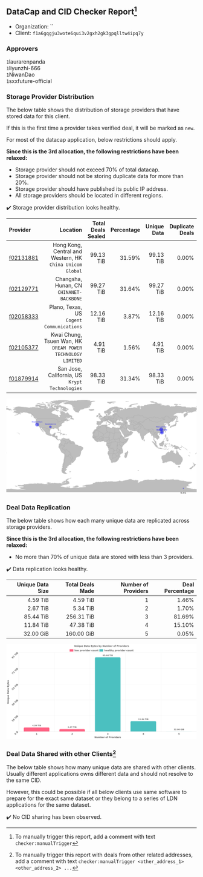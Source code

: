 ## DataCap and CID Checker Report[^1]
 - Organization: ``
 - Client: `f1a6gqgju3wote6qui3v2gxh2gk3gpqlltw4ipq7y`
### Approvers
`1`laurarenpanda<br/>`1`liyunzhi-666<br/>`1`NiwanDao<br/>`1`sxxfuture-official

### Storage Provider Distribution
The below table shows the distribution of storage providers that have stored data for this client.

If this is the first time a provider takes verified deal, it will be marked as `new`.

For most of the datacap application, below restrictions should apply.

**Since this is the 3rd allocation, the following restrictions have been relaxed:**
 - Storage provider should not exceed 70% of total datacap.
 - Storage provider should not be storing duplicate data for more than 20%.
 - Storage provider should have published its public IP address.
 - All storage providers should be located in different regions.

✔️ Storage provider distribution looks healthy.

| Provider                                              |                                                       Location | Total Deals Sealed | Percentage | Unique Data | Duplicate Deals |
| :---------------------------------------------------- | -------------------------------------------------------------: | -----------------: | ---------: | ----------: | --------------: |
| [f02131881](https://filfox.info/en/address/f02131881) |   Hong Kong, Central and Western, HK<br/>`China Unicom Global` |          99.13 TiB |     31.59% |   99.13 TiB |           0.00% |
| [f02129771](https://filfox.info/en/address/f02129771) |                    Changsha, Hunan, CN<br/>`CHINANET-BACKBONE` |          99.27 TiB |     31.64% |   99.27 TiB |           0.00% |
| [f02058333](https://filfox.info/en/address/f02058333) |                   Plano, Texas, US<br/>`Cogent Communications` |          12.16 TiB |      3.87% |   12.16 TiB |           0.00% |
| [f02105377](https://filfox.info/en/address/f02105377) | Kwai Chung, Tsuen Wan, HK<br/>`DREAM POWER TECHNOLOGY LIMITED` |           4.91 TiB |      1.56% |    4.91 TiB |           0.00% |
| [f01879914](https://filfox.info/en/address/f01879914) |              San Jose, California, US<br/>`Krypt Technologies` |          98.33 TiB |     31.34% |   98.33 TiB |           0.00% |

<img src="https://raw.githubusercontent.com/data-preservation-programs/filplus-checker-assets/main/filecoin-project/filecoin-plus-large-datasets/issues/2029/1689837869251.png"/>

### Deal Data Replication
The below table shows how each many unique data are replicated across storage providers.


**Since this is the 3rd allocation, the following restrictions have been relaxed:**
- No more than 70% of unique data are stored with less than 3 providers.

✔️ Data replication looks healthy.

| Unique Data Size | Total Deals Made | Number of Providers | Deal Percentage |
| ---------------: | ---------------: | ------------------: | --------------: |
|         4.59 TiB |         4.59 TiB |                   1 |           1.46% |
|         2.67 TiB |         5.34 TiB |                   2 |           1.70% |
|        85.44 TiB |       256.31 TiB |                   3 |          81.69% |
|        11.84 TiB |        47.38 TiB |                   4 |          15.10% |
|        32.00 GiB |       160.00 GiB |                   5 |           0.05% |

<img src="https://raw.githubusercontent.com/data-preservation-programs/filplus-checker-assets/main/filecoin-project/filecoin-plus-large-datasets/issues/2029/1689837870016.png"/>

### Deal Data Shared with other Clients[^3]
The below table shows how many unique data are shared with other clients.
Usually different applications owns different data and should not resolve to the same CID.

However, this could be possible if all below clients use same software to prepare for the exact same dataset or they belong to a series of LDN applications for the same dataset.

✔️ No CID sharing has been observed.

[^1]: To manually trigger this report, add a comment with text `checker:manualTrigger`

[^2]: Deals from those addresses are combined into this report as they are specified with `checker:manualTrigger`

[^3]: To manually trigger this report with deals from other related addresses, add a comment with text `checker:manualTrigger <other_address_1> <other_address_2> ...`
